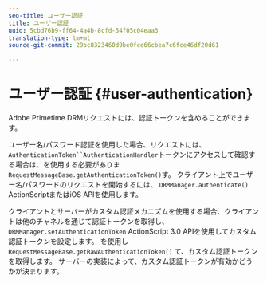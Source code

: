 ```yaml
---
seo-title: ユーザー認証
title: ユーザー認証
uuid: 5cbd76b9-ff64-4a4b-8cfd-54f05c04eaa3
translation-type: tm+mt
source-git-commit: 29bc8323460d9be0fce66cbea7c6fce46df20d61

---
```



# ユーザー認証 {#user-authentication}

Adobe Primetime DRMリクエストには、認証トークンを含めることができます。

ユーザー名/パスワード認証を使用した場合、リクエストには、 `AuthenticationToken``AuthenticationHandler`トークンにアクセスして確認する場合は、を使用する必要がありま `RequestMessageBase.getAuthenticationToken()`す。 クライアント上でユーザー名/パスワードのリクエストを開始するには、 `DRMManager.authenticate()` ActionScriptまたはiOS APIを使用します。

クライアントとサーバーがカスタム認証メカニズムを使用する場合、クライアントは他のチャネルを通じて認証トークンを取得し、 `DRMManager.setAuthenticationToken` ActionScript 3.0 APIを使用してカスタム認証トークンを設定します。 を使用し `RequestMessageBase.getRawAuthenticationToken()` て、カスタム認証トークンを取得します。 サーバーの実装によって、カスタム認証トークンが有効かどうかが決まります。

